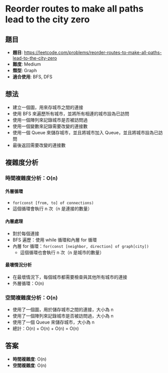 # Reorder routes to make all paths lead to the city zero

## 題目
- **題目**: https://leetcode.com/problems/reorder-routes-to-make-all-paths-lead-to-the-city-zero
- **難度**: Medium
- **類型**: Graph
- **適合使用**: BFS, DFS

## 想法
- 建立一個圖，用來存城市之間的連接
- 使用 BFS 來遍歷所有城市，並將所有相連的城市設為已訪問
- 使用一個陣列來記錄城市是否被訪問過
- 使用一個變數來記錄需要改變的連接數
- 使用一個 Queue 來儲存城市，並且將城市加入 Queue，並且將城市設為已訪問
- 最後返回需要改變的連接數

## 複雜度分析

### 時間複雜度分析：O(n)

#### 外層循環
- `for(const [from, to] of connections)`
- 這個循環會執行 n 次（n 是連接的數量）

#### 內層處理
- 對於每個連接
- BFS 遍歷：使用 while 循環和內層 for 循環
- 內層 for 循環：`for(const [neighbor, direction] of graph[city])`
  - 這個循環也會執行 n 次（n 是城市的數量）

#### 最壞情況分析
- 在最壞情況下，每個城市都需要檢查與其他所有城市的連接
- 外層循環：O(n)

### 空間複雜度分析：O(n)
- 使用了一個圖，用於儲存城市之間的連接，大小為 n
- 使用了一個陣列來記錄城市是否被訪問過，大小為 n
- 使用了一個 Queue 來儲存城市，大小為 n
- 總計：O(n) + O(n) + O(n) = O(n)

## 答案
- **時間複雜度**: O(n)
- **空間複雜度**: O(n)